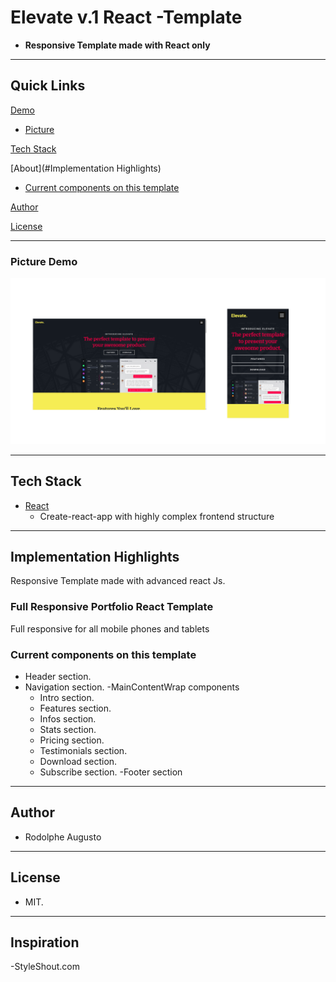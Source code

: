 # Elevate v.1 React -Template

- **Responsive Template made with React only**

---

## Quick Links

[Demo](#demo)


- [Picture](#picture-demo)

[Tech Stack](#tech-stack)

[About](#Implementation Highlights)

- [Current components on this template](#Current-components-on-this-template)

[Author](#author)

[License](#license)

---

### Picture Demo

![demopng](elevate.png)

---

## Tech Stack

- [React](https://github.com/facebook/react) 
  - Create-react-app with highly complex frontend structure
---

## Implementation Highlights

Responsive Template made with advanced react Js.

### Full Responsive Portfolio React Template

Full responsive for all mobile phones and tablets

### Current components on this template

- Header section.
- Navigation section.
-MainContentWrap components
    - Intro section.
    - Features section.
    - Infos section.
    - Stats section.
    - Pricing section.
    - Testimonials section.
    - Download section.
    - Subscribe section.
-Footer section
---

## Author

- Rodolphe Augusto

---

## License

- MIT.

---
## Inspiration

-StyleShout.com